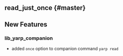 read_just_once {#master}
---------------------------------

New Features
------------

### lib_yarp_companion

* added `once` option to companion command `yarp read`
